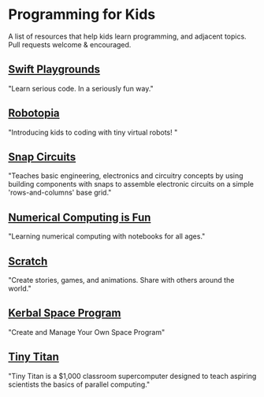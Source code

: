 # Programming for Kids

A list of resources that help kids learn programming, and adjacent topics. Pull requests welcome & encouraged.

## [Swift Playgrounds](https://www.apple.com/swift/playgrounds/)

"Learn serious code. In a seriously fun way."

## [Robotopia](https://github.com/robotopia-x/robotopia)

"Introducing kids to coding with tiny virtual robots! "

## [Snap Circuits](https://www.elenco.com/brand/snap-circuits/)

"Teaches basic engineering, electronics and circuitry concepts by using building components with snaps to assemble electronic circuits on a simple 'rows-and-columns' base grid."

## [Numerical Computing is Fun](https://github.com/eka-foundation/numerical-computing-is-fun)

"Learning numerical computing with notebooks for all ages."

## [Scratch](https://scratch.mit.edu/)

"Create stories, games, and animations. Share with others around the world."

## [Kerbal Space Program](https://www.kerbalspaceprogram.com/)

"Create and Manage Your Own Space Program"

## [Tiny Titan](http://tinytitan.github.io/)

"Tiny Titan is a $1,000 classroom supercomputer designed to teach aspiring scientists the basics of parallel computing."
